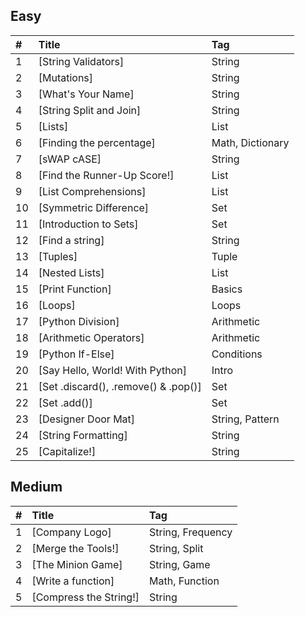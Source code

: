 ## Easy

| #   | Title                                      | Tag              |
| :-- | :----------------------------------------- | :--------------- |
| 1   | [String Validators]                          | String           |
| 2   | [Mutations]                                  | String           |
| 3   | [What's Your Name]                           | String           |
| 4   | [String Split and Join]                      | String           |
| 5   | [Lists]                                       | List             |
| 6   | [Finding the percentage]                     | Math, Dictionary |
| 7   | [sWAP cASE]                                   | String           |
| 8   | [Find the Runner-Up Score!]                  | List             |
| 9   | [List Comprehensions]                        | List             |
| 10  | [Symmetric Difference]                       | Set              |
| 11  | [Introduction to Sets]                       | Set              |
| 12  | [Find a string]                               | String           |
| 13  | [Tuples]                                      | Tuple            |
| 14  | [Nested Lists]                                | List             |
| 15  | [Print Function]                              | Basics           |
| 16  | [Loops]                                       | Loops            |
| 17  | [Python Division]                             | Arithmetic       |
| 18  | [Arithmetic Operators]                        | Arithmetic       |
| 19  | [Python If-Else]                              | Conditions       |
| 20  | [Say Hello, World! With Python]               | Intro            |
| 21  | [Set .discard(), .remove() & .pop()]          | Set              |
| 22  | [Set .add()]                                  | Set              |
| 23  | [Designer Door Mat]                           | String, Pattern  |
| 24  | [String Formatting]                           | String           |
| 25  | [Capitalize!]                                 | String           |

## Medium

| #   | Title                                      | Tag              |
| :-- | :----------------------------------------- | :--------------- |
| 1   | [Company Logo]                               | String, Frequency|
| 2   | [Merge the Tools!]                           | String, Split    |
| 3   | [The Minion Game]                            | String, Game     |
| 4   | [Write a function]                           | Math, Function   |
| 5   | [Compress the String!]                       | String           |
